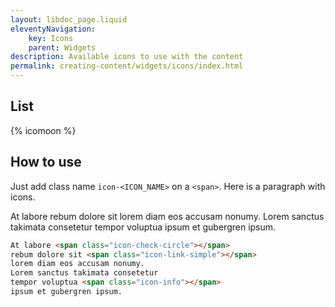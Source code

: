 ```yaml
---
layout: libdoc_page.liquid
eleventyNavigation:
    key: Icons
    parent: Widgets
description: Available icons to use with the content
permalink: creating-content/widgets/icons/index.html
---
```

## List

{% icomoon %}

## How to use

Just add class name `icon-<ICON_NAME>` on a `<span>`. Here is a paragraph with icons.

At labore <span class="icon-check-circle"></span>
rebum dolore sit <span class="icon-link-simple"></span> 
lorem diam eos accusam nonumy.
Lorem sanctus takimata consetetur
tempor voluptua <span class="icon-info"></span> 
ipsum et gubergren ipsum.

```html
At labore <span class="icon-check-circle"></span>
rebum dolore sit <span class="icon-link-simple"></span> 
lorem diam eos accusam nonumy.
Lorem sanctus takimata consetetur
tempor voluptua <span class="icon-info"></span> 
ipsum et gubergren ipsum.
```